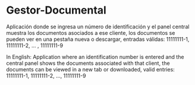 # Gestor-Documental

Aplicación donde se ingresa un número de identificación y el panel central muestra los documentos asociados a ese cliente, los documentos se pueden ver en una pestaña nueva o descargar, entradas válidas:
11111111-1, 11111111-2, ... , 11111111-9

In English:
Application where an identification number is entered and the central panel shows the documents associated with that client, the documents can be viewed in a new tab or downloaded, valid entries:
11111111-1, 11111111-2, ..., 11111111-9
